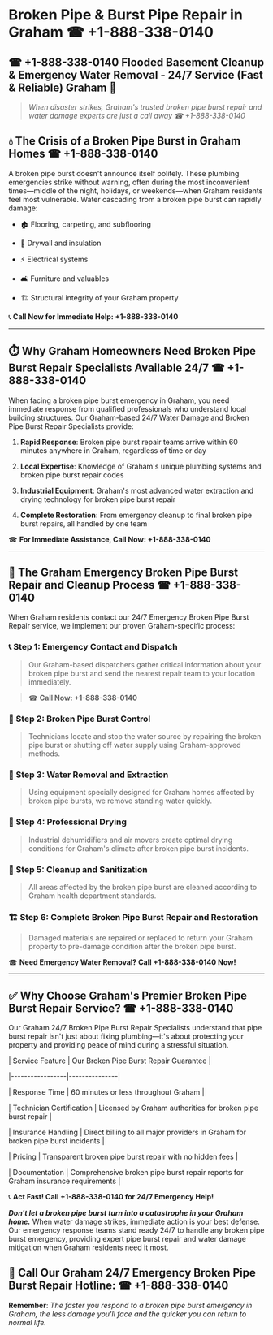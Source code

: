 # Broken Pipe & Burst Pipe Repair in Graham ☎ +1-888-338-0140  
## ☎ +1-888-338-0140 Flooded Basement Cleanup & Emergency Water Removal - 24/7 Service (Fast & Reliable) Graham 🚨  

> *When disaster strikes, Graham's trusted broken pipe burst repair and water damage experts are just a call away ☎ +1-888-338-0140*  

## 💧 The Crisis of a Broken Pipe Burst in Graham Homes ☎ +1-888-338-0140  

A broken pipe burst doesn't announce itself politely. These plumbing emergencies strike without warning, often during the most inconvenient times—middle of the night, holidays, or weekends—when Graham residents feel most vulnerable. Water cascading from a broken pipe burst can rapidly damage:  

* 🏠 Flooring, carpeting, and subflooring  
* 🧱 Drywall and insulation  
* ⚡ Electrical systems  
* 🛋️ Furniture and valuables  
* 🏗️ Structural integrity of your Graham property  

📞 **Call Now for Immediate Help: +1-888-338-0140**  

---  

## ⏱️ Why Graham Homeowners Need Broken Pipe Burst Repair Specialists Available 24/7 ☎ +1-888-338-0140  

When facing a broken pipe burst emergency in Graham, you need immediate response from qualified professionals who understand local building structures. Our Graham-based 24/7 Water Damage and Broken Pipe Burst Repair Specialists provide:  

1. **Rapid Response**: Broken pipe burst repair teams arrive within 60 minutes anywhere in Graham, regardless of time or day  
2. **Local Expertise**: Knowledge of Graham's unique plumbing systems and broken pipe burst repair codes  
3. **Industrial Equipment**: Graham's most advanced water extraction and drying technology for broken pipe burst repair  
4. **Complete Restoration**: From emergency cleanup to final broken pipe burst repairs, all handled by one team  

☎ **For Immediate Assistance, Call Now: +1-888-338-0140**  

---  

## 🔧 The Graham Emergency Broken Pipe Burst Repair and Cleanup Process ☎ +1-888-338-0140  

When Graham residents contact our 24/7 Emergency Broken Pipe Burst Repair service, we implement our proven Graham-specific process:  

### 📞 Step 1: Emergency Contact and Dispatch  
> Our Graham-based dispatchers gather critical information about your broken pipe burst and send the nearest repair team to your location immediately.  
> ☎ **Call Now: +1-888-338-0140**  

### 🚿 Step 2: Broken Pipe Burst Control  
> Technicians locate and stop the water source by repairing the broken pipe burst or shutting off water supply using Graham-approved methods.  

### 🌊 Step 3: Water Removal and Extraction  
> Using equipment specially designed for Graham homes affected by broken pipe bursts, we remove standing water quickly.  

### 💨 Step 4: Professional Drying  
> Industrial dehumidifiers and air movers create optimal drying conditions for Graham's climate after broken pipe burst incidents.  

### 🧼 Step 5: Cleanup and Sanitization  
> All areas affected by the broken pipe burst are cleaned according to Graham health department standards.  

### 🏗️ Step 6: Complete Broken Pipe Burst Repair and Restoration  
> Damaged materials are repaired or replaced to return your Graham property to pre-damage condition after the broken pipe burst.  

☎ **Need Emergency Water Removal? Call +1-888-338-0140 Now!**  

---  

## ✅ Why Choose Graham's Premier Broken Pipe Burst Repair Service? ☎ +1-888-338-0140  

Our Graham 24/7 Broken Pipe Burst Repair Specialists understand that pipe burst repair isn't just about fixing plumbing—it's about protecting your property and providing peace of mind during a stressful situation.  

| Service Feature | Our Broken Pipe Burst Repair Guarantee |  
|-----------------|---------------|  
| Response Time | 60 minutes or less throughout Graham |  
| Technician Certification | Licensed by Graham authorities for broken pipe burst repair |  
| Insurance Handling | Direct billing to all major providers in Graham for broken pipe burst incidents |  
| Pricing | Transparent broken pipe burst repair with no hidden fees |  
| Documentation | Comprehensive broken pipe burst repair reports for Graham insurance requirements |  

📞 **Act Fast! Call +1-888-338-0140 for 24/7 Emergency Help!**  

***Don't let a broken pipe burst turn into a catastrophe in your Graham home.*** When water damage strikes, immediate action is your best defense. Our emergency response teams stand ready 24/7 to handle any broken pipe burst emergency, providing expert pipe burst repair and water damage mitigation when Graham residents need it most.  

## 📱 Call Our Graham 24/7 Emergency Broken Pipe Burst Repair Hotline: ☎ +1-888-338-0140  

**Remember**: *The faster you respond to a broken pipe burst emergency in Graham, the less damage you'll face and the quicker you can return to normal life.*